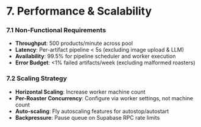 # 7. Performance & Scalability

### 7.1 Non-Functional Requirements
- **Throughput**: 500 products/minute across pool
- **Latency**: Per-artifact pipeline < 5s (excluding image upload & LLM)
- **Availability**: 99.5% for pipeline scheduler and worker execution
- **Error Budget**: <1% failed artifacts/week (excluding malformed roasters)

### 7.2 Scaling Strategy
- **Horizontal Scaling**: Increase worker machine count
- **Per-Roaster Concurrency**: Configure via worker settings, not machine count
- **Auto-scaling**: Fly autoscaling features for autostop/autostart
- **Backpressure**: Pause queue on Supabase RPC rate limits
